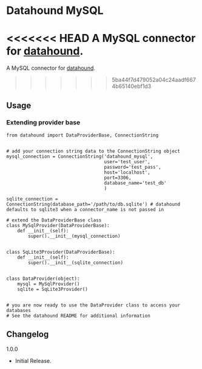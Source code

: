 # Datahound MySQL

<<<<<<< HEAD
A MySQL connector for [datahound](https://github.com/Techi-Freki/datahound).
=======
A MySQL connector for [datahound](https://pytyhon.dbcombs.com/simple/datahound).
>>>>>>> 5ba44f7d479052a04c24aadf6674b65140ebf1d3

## Usage

### Extending provider base

    from datahound import DataProviderBase, ConnectionString


    # add your connection string data to the ConnectionString object
    mysql_connection = ConnectionString('datahound_mysql',
                                        user='test_user',
                                        password='test_pass',
                                        host='localhost',
                                        port=3306,
                                        database_name='test_db'
                                        )

    sqlite_connection = ConnectionString(database_path='/path/to/db.sqlite') # datahound defaults to sqlite3 when a connector_name is not passed in

    # extend the DataProviderBase class
    class MySqlProvider(DataProviderBase):
        def __init__(self):
            super().__init__(mysql_connection)


    class SqLite3Provider(DataProviderBase):
        def __init__(self):
            super().__init__(sqlite_connection)


    class DataProvider(object):
        mysql = MySqlProvider()
        sqlite = SqLite3Provider()


    # you are now ready to use the DataProvider class to access your databases
    # See the datahound README for additional information

## Changelog

1.0.0

* Initial Release.
